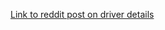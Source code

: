 [Link to reddit post on driver details](https://www.reddit.com/r/vscode/comments/hjaerl/unexpected_vscode_errors_when_writing_driver/)
